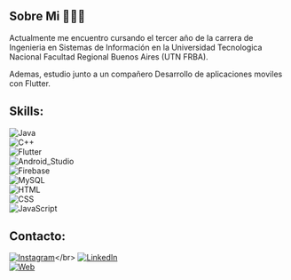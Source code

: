 ## Sobre Mi 🙋🏻‍♂️

Actualmente me encuentro cursando el tercer año de la carrera de Ingenieria en Sistemas de Información en la Universidad Tecnologica Nacional Facultad Regional Buenos Aires (UTN FRBA).

Ademas, estudio junto a un compañero Desarrollo de aplicaciones moviles con Flutter. 

## Skills:

![Java](https://img.shields.io/badge/Java-007396?style=for-the-badge&logo=java&logoColor=white&labelColor=101010)</br>
![C++](https://img.shields.io/badge/C++-0000FF?style=for-the-badge&logo=cplusplus&logoColor=white&labelColor=101010)</br>
![Flutter](https://img.shields.io/badge/Flutter-40CFFF?style=for-the-badge&logo=flutter&logoColor=white&labelColor=101010)</br>
![Android_Studio](https://img.shields.io/badge/Android_Studio-3DDC84?style=for-the-badge&logo=android-studio&logoColor=white&labelColor=101010)</br>
![Firebase](https://img.shields.io/badge/Firebase-FFCA28?style=for-the-badge&logo=firebase&logoColor=white&labelColor=101010)</br>
![MySQL](https://img.shields.io/badge/MySQL-4479A1?style=for-the-badge&logo=mysql&logoColor=white&labelColor=101010)</br>
![HTML](https://img.shields.io/badge/HTML-FF8000?style=for-the-badge&logo=html5&logoColor=white&labelColor=101010)</br>
![CSS](https://img.shields.io/badge/CSS-0000FF?style=for-the-badge&logo=css3&logoColor=white&labelColor=101010)</br>
![JavaScript](https://img.shields.io/badge/JavaScript-F7DF1E?style=for-the-badge&logo=javascript&logoColor=white&labelColor=101010)</br>

## Contacto:

[![Instagram](https://img.shields.io/badge/Instagram-@juannigna_-E4405F?style=for-the-badge&logo=instagram&logoColor=white&labelColor=101010)](https://www.instagram.com/juannigna_)</br>
[![LinkedIn](https://img.shields.io/badge/LinkedIn-JuanIgnacio_Piroso-0077B5?style=for-the-badge&logo=linkedin&logoColor=white&labelColor=101010)](https://www.linkedin.com/in/juanignaciopiroso)</br>
[![Web](https://img.shields.io/badge/Web-JuanIgnacioPiroso.com-14a1f0?style=for-the-badge&logo=dev.to&logoColor=white&labelColor=101010)](https://pisciform-auditor.000webhostapp.com/)</br>







<!--
**JuanIgnacioPiroso/JuanIgnacioPiroso** is a ✨ _special_ ✨ repository because its `README.md` (this file) appears on your GitHub profile.

Here are some ideas to get you started:

- 🔭 I’m currently working on ...
- 🌱 I’m currently learning ...
- 👯 I’m looking to collaborate on ...
- 🤔 I’m looking for help with ...
- 💬 Ask me about ...
- 📫 How to reach me: ...
- 😄 Pronouns: ...
- ⚡ Fun fact: ...
-->
